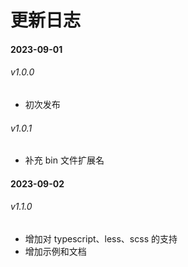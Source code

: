 # 更新日志

#### 2023-09-01

###### v1.0.0

- 初次发布

###### v1.0.1

- 补充 bin 文件扩展名

#### 2023-09-02

###### v1.1.0

- 增加对 typescript、less、scss 的支持
- 增加示例和文档
